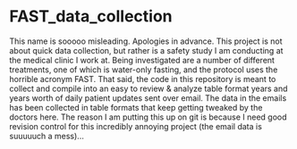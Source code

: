 FAST_data_collection
====================

This name is sooooo misleading. Apologies in advance. This project is not about quick data collection, but rather is a safety study I am conducting at the medical clinic I work at. Being investigated are a number of different treatments, one of which is water-only fasting, and the protocol uses the horrible acronym FAST. That said, the code in this repository is meant to collect and compile into an easy to review &amp; analyze table format years and years worth of daily patient updates sent over email. The data in the emails has been collected in table formats that keep getting tweaked by the doctors here. The reason I am putting this up on git is because I need good revision control for this incredibly annoying project (the email data is suuuuuch a mess)...